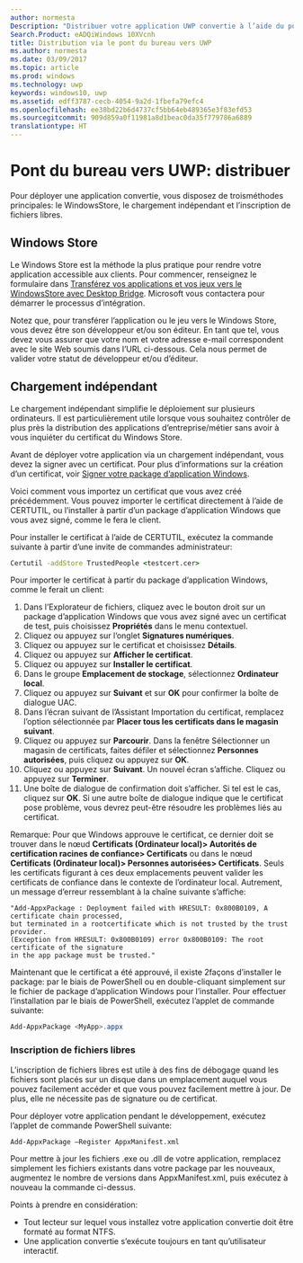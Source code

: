 ```yaml
---
author: normesta
Description: "Distribuer votre application UWP convertie à l’aide du pont du bureau vers UWP"
Search.Product: eADQiWindows 10XVcnh
title: Distribution via le pont du bureau vers UWP
ms.author: normesta
ms.date: 03/09/2017
ms.topic: article
ms.prod: windows
ms.technology: uwp
keywords: windows10, uwp
ms.assetid: edff3787-cecb-4054-9a2d-1fbefa79efc4
ms.openlocfilehash: ee38bd22b6d4737cf5bb64eb489365e3f83efd53
ms.sourcegitcommit: 909d859a0f11981a8d1beac0da35f779786a6889
translationtype: HT
---
```

# <a name="desktop-to-uwp-bridge-distribute"></a>Pont du bureau vers UWP: distribuer

Pour déployer une application convertie, vous disposez de troisméthodes principales: le WindowsStore, le chargement indépendant et l’inscription de fichiers libres.  

## <a name="windows-store"></a>Windows Store

Le Windows Store est la méthode la plus pratique pour rendre votre application accessible aux clients. Pour commencer, renseignez le formulaire dans [Transférez vos applications et vos jeux vers le WindowsStore avec Desktop Bridge](https://developer.microsoft.com/windows/projects/campaigns/desktop-bridge). Microsoft vous contactera pour démarrer le processus d’intégration.

Notez que, pour transférer l’application ou le jeu vers le Windows Store, vous devez être son développeur et/ou son éditeur. En tant que tel, vous devez vous assurer que votre nom et votre adresse e-mail correspondent avec le site Web soumis dans l’URL ci-dessous. Cela nous permet de valider votre statut de développeur et/ou d’éditeur.

## <a name="sideloading"></a>Chargement indépendant

Le chargement indépendant simplifie le déploiement sur plusieurs ordinateurs. Il est particulièrement utile lorsque vous souhaitez contrôler de plus près la distribution des applications d’entreprise/métier sans avoir à vous inquiéter du certificat du Windows Store.

Avant de déployer votre application via un chargement indépendant, vous devez la signer avec un certificat. Pour plus d’informations sur la création d’un certificat, voir [Signer votre package d’application Windows](https://msdn.microsoft.com/windows/uwp/porting/desktop-to-uwp-run-desktop-app-converter#deploy-your-converted-appx).

Voici comment vous importez un certificat que vous avez créé précédemment. Vous pouvez importer le certificat directement à l’aide de CERTUTIL, ou l’installer à partir d’un package d’application Windows que vous avez signé, comme le fera le client.

Pour installer le certificat à l’aide de CERTUTIL, exécutez la commande suivante à partir d’une invite de commandes administrateur:

```cmd
Certutil -addStore TrustedPeople <testcert.cer>
```

Pour importer le certificat à partir du package d’application Windows, comme le ferait un client:

1.    Dans l’Explorateur de fichiers, cliquez avec le bouton droit sur un package d’application Windows que vous avez signé avec un certificat de test, puis choisissez **Propriétés** dans le menu contextuel.
2.    Cliquez ou appuyez sur l’onglet **Signatures numériques**.
3.    Cliquez ou appuyez sur le certificat et choisissez **Détails**.
4.    Cliquez ou appuyez sur **Afficher le certificat**.
5.    Cliquez ou appuyez sur **Installer le certificat**.
6.    Dans le groupe **Emplacement de stockage**, sélectionnez **Ordinateur local**.
7.    Cliquez ou appuyez sur **Suivant** et sur **OK** pour confirmer la boîte de dialogue UAC.
8.    Dans l’écran suivant de l’Assistant Importation du certificat, remplacez l’option sélectionnée par **Placer tous les certificats dans le magasin suivant**.
9.    Cliquez ou appuyez sur **Parcourir**. Dans la fenêtre Sélectionner un magasin de certificats, faites défiler et sélectionnez **Personnes autorisées**, puis cliquez ou appuyez sur **OK**.
10.    Cliquez ou appuyez sur **Suivant**. Un nouvel écran s’affiche. Cliquez ou appuyez sur **Terminer**.
11.    Une boîte de dialogue de confirmation doit s’afficher. Si tel est le cas, cliquez sur **OK**. Si une autre boîte de dialogue indique que le certificat pose problème, vous devrez peut-être résoudre les problèmes liés au certificat.

Remarque: Pour que Windows approuve le certificat, ce dernier doit se trouver dans le nœud **Certificats (Ordinateur local)&gt; Autorités de certification racines de confiance&gt; Certificats** ou dans le nœud **Certificats (Ordinateur local)&gt; Personnes autorisées&gt; Certificats**. Seuls les certificats figurant à ces deux emplacements peuvent valider les certificats de confiance dans le contexte de l’ordinateur local. Autrement, un message d’erreur ressemblant à la chaîne suivante s’affiche:

```CMD
"Add-AppxPackage : Deployment failed with HRESULT: 0x800B0109, A certificate chain processed,
but terminated in a rootcertificate which is not trusted by the trust provider.
(Exception from HRESULT: 0x800B0109) error 0x800B0109: The root certificate of the signature
in the app package must be trusted."
```

Maintenant que le certificat a été approuvé, il existe 2façons d’installer le package: par le biais de PowerShell ou en double-cliquant simplement sur le fichier de package d’application Windows pour l’installer.  Pour effectuer l’installation par le biais de PowerShell, exécutez l’applet de commande suivante:

```powershell
Add-AppxPackage <MyApp>.appx
```

### <a name="loose-file-registration"></a>Inscription de fichiers libres

L’inscription de fichiers libres est utile à des fins de débogage quand les fichiers sont placés sur un disque dans un emplacement auquel vous pouvez facilement accéder et que vous pouvez facilement mettre à jour. De plus, elle ne nécessite pas de signature ou de certificat.  

Pour déployer votre application pendant le développement, exécutez l’applet de commande PowerShell suivante:

```Add-AppxPackage –Register AppxManifest.xml```

Pour mettre à jour les fichiers .exe ou .dll de votre application, remplacez simplement les fichiers existants dans votre package par les nouveaux, augmentez le nombre de versions dans AppxManifest.xml, puis exécutez à nouveau la commande ci-dessus.

Points à prendre en considération:

* Tout lecteur sur lequel vous installez votre application convertie doit être formaté au format NTFS.
* Une application convertie s’exécute toujours en tant qu’utilisateur interactif.
